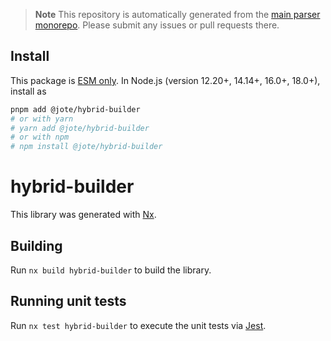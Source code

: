 > **Note**
> This repository is automatically generated from the [main parser monorepo](https://github.com/TrialAndErrorOrg/parsers). Please submit any issues or pull requests there.

## Install

This package is [ESM only](https://gist.github.com/sindresorhus/a39789f98801d908bbc7ff3ecc99d99c). In Node.js (version 12.20+, 14.14+, 16.0+, 18.0+), install as

```bash
pnpm add @jote/hybrid-builder
# or with yarn
# yarn add @jote/hybrid-builder
# or with npm
# npm install @jote/hybrid-builder
```

# hybrid-builder

This library was generated with [Nx](https://nx.dev).

## Building

Run `nx build hybrid-builder` to build the library.

## Running unit tests

Run `nx test hybrid-builder` to execute the unit tests via [Jest](https://jestjs.io).
